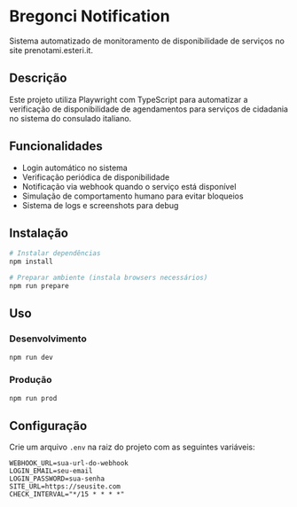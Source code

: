 # Bregonci Notification

Sistema automatizado de monitoramento de disponibilidade de serviços no site prenotami.esteri.it.

## Descrição

Este projeto utiliza Playwright com TypeScript para automatizar a verificação de disponibilidade de agendamentos para serviços de cidadania no sistema do consulado italiano.

## Funcionalidades

- Login automático no sistema
- Verificação periódica de disponibilidade
- Notificação via webhook quando o serviço está disponível
- Simulação de comportamento humano para evitar bloqueios
- Sistema de logs e screenshots para debug

## Instalação

```bash
# Instalar dependências
npm install

# Preparar ambiente (instala browsers necessários)
npm run prepare
```

## Uso

### Desenvolvimento
```bash
npm run dev
```

### Produção
```bash
npm run prod
```

## Configuração

Crie um arquivo `.env` na raiz do projeto com as seguintes variáveis:
```plaintext
WEBHOOK_URL=sua-url-do-webhook
LOGIN_EMAIL=seu-email
LOGIN_PASSWORD=sua-senha
SITE_URL=https://seusite.com
CHECK_INTERVAL="*/15 * * * *"
```

